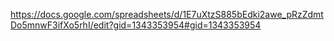 https://docs.google.com/spreadsheets/d/1E7uXtzS885bEdki2awe_pRzZdmtDo5mnwF3ifXo5rhI/edit?gid=1343353954#gid=1343353954
